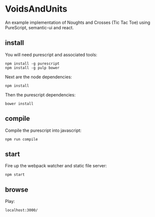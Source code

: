 # VoidsAndUnits

An example implementation of Noughts and Crosses (Tic Tac Toe) using PureScript, semantic-ui and react.

## install
You will need purescript and associated tools:
```
npm install -g purescript
npm install -g pulp bower
```

Next are the node dependencies:
```
npm install
```

Then the purescript dependencies:
```
bower install
```

## compile
Compile the purescript into javascript:
```
npm run compile
```

## start
Fire up the webpack watcher and static file server:
```
npm start
```

## browse
Play:
```
localhost:3000/
```
